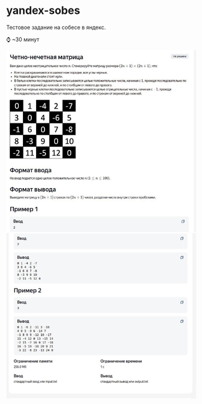 # yandex-sobes
Тестовое задание на собесе в яндекс.

⌚ ~30 минут

![Тестовое задание](https://github.com/Ra-Naun/pr.yandex-sobes/blob/master/image/ex1.jpg)
![Тестовое задание](https://github.com/Ra-Naun/pr.yandex-sobes/blob/master/image/ex2.jpg)
